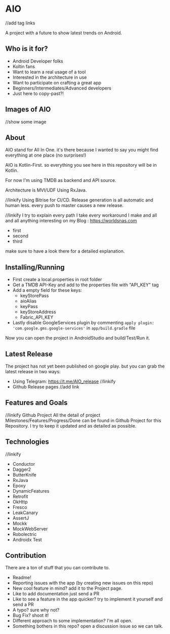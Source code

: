 # AIO
 
//add tag links
 
A project with a future to show latest trends on Android.

## Who is it for?

- Android Developer folks
- Koltin fans
- Want to learn a real usage of a tool
- Interested in the architecture in use
- Want to participate on crafting a great app
- Beginners/Intermediates/Advanced developers
- Just here to copy-past?! 

## Images of AIO

//show some image


## About
AIO stand for All In One. it's there because I wanted to say 
you might find everything at one place (no surprises!)

AIO is Kotlin-First. so everything you see here in this repository will be in Kotlin.

For now I'm using TMDB as backend and API source.

Architecture is MVI/UDF Using RxJava.

//linkify
Using Bitrise for CI/CD. Release generation is all automatic and human less. every push to master causes a new release.

//linkify
I try to explain every path I take every workaround I make and all and all anything interesting on my Blog : https://worldsnas.com 
- first
- second
- third

make sure to have a look there for a detailed explanation.

## Installing/Running

- First create a local.properties in root folder
- Get a TMDB API-Key and add to the properties file with "API_KEY" tag
- Add a empty field for these keys: 
  - keyStorePass
  - aioAlias
  - keyPass
  - keyStoreAddress
  - Fabric_API_KEY
- Lastly disable GoogleServices plugin by commenting ```apply plugin: 'com.google.gms.google-services'``` in ```app/build.gradle``` file


Now you can open the project in AndroidStudio and build/Test/Run it.


## Latest Release

The project has not yet been published on google play. but you can grab the latest release in two ways:

- Using Telegram: https://t.me/AIO_release //linkify
- Github Release pages //add link


## Features and Goals
//linkify Github Project
All the detail of project Milestones/Features/Progress/Done can be found in Github Project for this Repository.
I try to keep it updated and as detailed as possible.


## Technologies

//linkify

- Conductor 
- Dagger2
- ButterKnife
- RxJava
- Epoxy
- DynamicFeatures
- Retrofit
- OkHttp
- Fresco
- LeakCanary
- AssertJ
- Mockk
- MockWebServer
- Robolectric
- Androidx Test

## Contribution

There are a ton of stuff that you can contribute to.

- Readme!
- Reporting issues with the app (by creating new issues on this repo)
- New cool feature in mind? add it to the Project page.
- Like to add documentation just send a PR
- Like to see a feature in the app quicker? try to implement it yourself and send a PR
- A typo? sure why not?
- Bug Fix? shoot it!
- Different approach to some implementation? I'm all open.
- Something bothers in this repo? open a discussion issue so we can talk.


